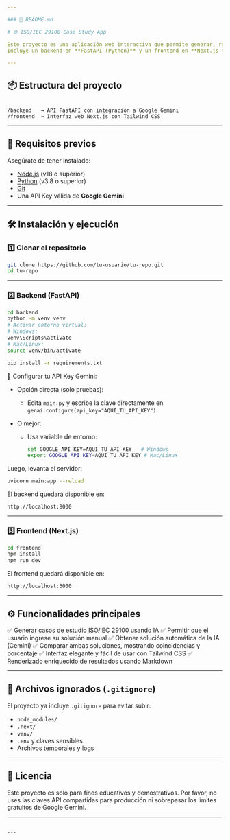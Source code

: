 ```yaml
---

### 📄 README.md

# 🌐 ISO/IEC 29100 Case Study App

Este proyecto es una aplicación web interactiva que permite generar, resolver y comparar casos de estudio relacionados con la norma **ISO/IEC 29100 (Privacidad y Protección de Datos)** usando inteligencia artificial (Gemini).  
Incluye un backend en **FastAPI (Python)** y un frontend en **Next.js (React)**.

---
```


## 📦 Estructura del proyecto

```

/backend   → API FastAPI con integración a Google Gemini
/frontend  → Interfaz web Next.js con Tailwind CSS

````

---

## 🚀 Requisitos previos

Asegúrate de tener instalado:
- [Node.js](https://nodejs.org) (v18 o superior)
- [Python](https://www.python.org) (v3.8 o superior)
- [Git](https://git-scm.com)
- Una API Key válida de **Google Gemini**

---

## 🛠 Instalación y ejecución

### 1️⃣ Clonar el repositorio

```bash
git clone https://github.com/tu-usuario/tu-repo.git
cd tu-repo
````

---

### 2️⃣ Backend (FastAPI)

```bash
cd backend
python -m venv venv
# Activar entorno virtual:
# Windows:
venv\Scripts\activate
# Mac/Linux:
source venv/bin/activate

pip install -r requirements.txt
```

🔑 Configurar tu API Key Gemini:

* Opción directa (solo pruebas):

  * Edita `main.py` y escribe la clave directamente en `genai.configure(api_key="AQUI_TU_API_KEY")`.
* O mejor:

  * Usa variable de entorno:

    ```bash
    set GOOGLE_API_KEY=AQUI_TU_API_KEY   # Windows
    export GOOGLE_API_KEY=AQUI_TU_API_KEY # Mac/Linux
    ```

Luego, levanta el servidor:

```bash
uvicorn main:app --reload
```

El backend quedará disponible en:

```
http://localhost:8000
```

---

### 3️⃣ Frontend (Next.js)

```bash
cd frontend
npm install
npm run dev
```

El frontend quedará disponible en:

```
http://localhost:3000
```

---

## ⚙ Funcionalidades principales

✅ Generar casos de estudio ISO/IEC 29100 usando IA
✅ Permitir que el usuario ingrese su solución manual
✅ Obtener solución automática de la IA (Gemini)
✅ Comparar ambas soluciones, mostrando coincidencias y porcentaje
✅ Interfaz elegante y fácil de usar con Tailwind CSS
✅ Renderizado enriquecido de resultados usando Markdown

---

## 📂 Archivos ignorados (`.gitignore`)

El proyecto ya incluye `.gitignore` para evitar subir:

* `node_modules/`
* `.next/`
* `venv/`
* `.env` y claves sensibles
* Archivos temporales y logs

---

## 📜 Licencia

Este proyecto es solo para fines educativos y demostrativos.
Por favor, no uses las claves API compartidas para producción ni sobrepasar los límites gratuitos de Google Gemini.

---

````

---
